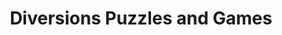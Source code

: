 ---
title: "Diversions Puzzles and Games"
url: /south-portland/diversions-puzzles-and-games/
shop: Spiele
---